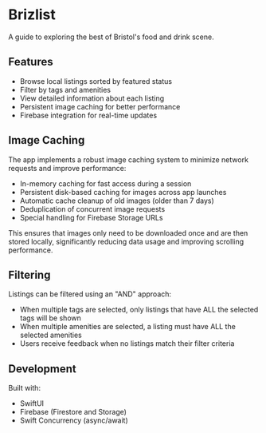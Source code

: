 # Brizlist

A guide to exploring the best of Bristol's food and drink scene.

## Features

- Browse local listings sorted by featured status
- Filter by tags and amenities 
- View detailed information about each listing
- Persistent image caching for better performance
- Firebase integration for real-time updates

## Image Caching

The app implements a robust image caching system to minimize network requests and improve performance:

- In-memory caching for fast access during a session
- Persistent disk-based caching for images across app launches
- Automatic cache cleanup of old images (older than 7 days)
- Deduplication of concurrent image requests
- Special handling for Firebase Storage URLs

This ensures that images only need to be downloaded once and are then stored locally, significantly reducing data usage and improving scrolling performance.

## Filtering

Listings can be filtered using an "AND" approach:

- When multiple tags are selected, only listings that have ALL the selected tags will be shown
- When multiple amenities are selected, a listing must have ALL the selected amenities
- Users receive feedback when no listings match their filter criteria

## Development

Built with:
- SwiftUI
- Firebase (Firestore and Storage)
- Swift Concurrency (async/await) 